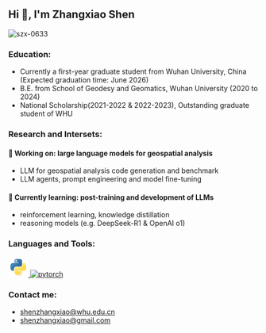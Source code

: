 ## Hi 👋, I'm Zhangxiao Shen</h1>
<p align="left"> <img src="https://komarev.com/ghpvc/?username=szx-0633&label=Profile%20views&color=0e75b6&style=flat" alt="szx-0633" /> </p>

### Education: 
- Currently a first-year graduate student from Wuhan University, China (Expected graduation time: June 2026)
- B.E. from School of Geodesy and Geomatics, Wuhan University (2020 to 2024)
- National Scholarship(2021-2022 & 2022-2023), Outstanding graduate student of WHU

### Research and Intersets:
#### 🔭 Working on: **large language models for geospatial analysis**
- LLM for geospatial analysis code generation and benchmark
- LLM agents, prompt engineering and model fine-tuning
#### 🌱 Currently learning: **post-training and development of LLMs**
- reinforcement learning, knowledge distillation
- reasoning models (e.g. DeepSeek-R1 & OpenAI o1)

<h3 align="left">Languages and Tools:</h3>
<p align="left"> <a href="https://www.python.org" target="_blank" rel="noreferrer"> <img src="https://raw.githubusercontent.com/devicons/devicon/master/icons/python/python-original.svg" alt="python" width="40" height="40"/> </a> <a href="https://pytorch.org/" target="_blank" rel="noreferrer"> <img src="https://www.vectorlogo.zone/logos/pytorch/pytorch-icon.svg" alt="pytorch" width="40" height="40"/> </a> </p>

### Contact me:
- shenzhangxiao@whu.edu.cn
- shenzhangxiao@gmail.com

<!---
szx-0633/szx-0633 is a ✨ special ✨ repository because its `README.md` (this file) appears on your GitHub profile.
You can click the Preview link to take a look at your changes.
--->
